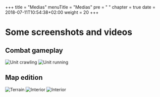 +++
title = "Medias"
menuTitle = "Medias"
pre = "<i class='fa fa-image'></i> "
chapter = true
date =  2018-07-11T10:54:38+02:00
weight = 20
+++

# Some screenshots and videos

## Combat gameplay

![Unit crawling](/static/images/game_medias/crawl_180.gif)
![Unit running](/static/images/game_medias/run_313.gif)

## Map edition

![Terrain](/static/images/game_medias/terrain_578.png)
![Interior](/static/images/game_medias/interior_743.png)
![Interior](/static/images/game_medias/tiled_210.png)
